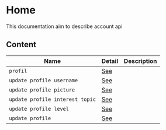 # Home

This documentation aim to describe account api

## Content

| Name              | Detail                       | Description |
|-------------------|------------------------------|-------------|
| `profil`         | [See](/account/profile)         |             |
| `update profile username`         | [See](/account/update-profile-username)         |             |
| `update profile picture`         | [See](account/update-profile-picture)         |             |
| `update profile interest topic`         | [See](/account/update-profile-interest-topics)         |             |
| `update profile level`         | [See](/account/update-profile-level)         |             |
| `update profile `         | [See](/account/update-profile)         |             |


